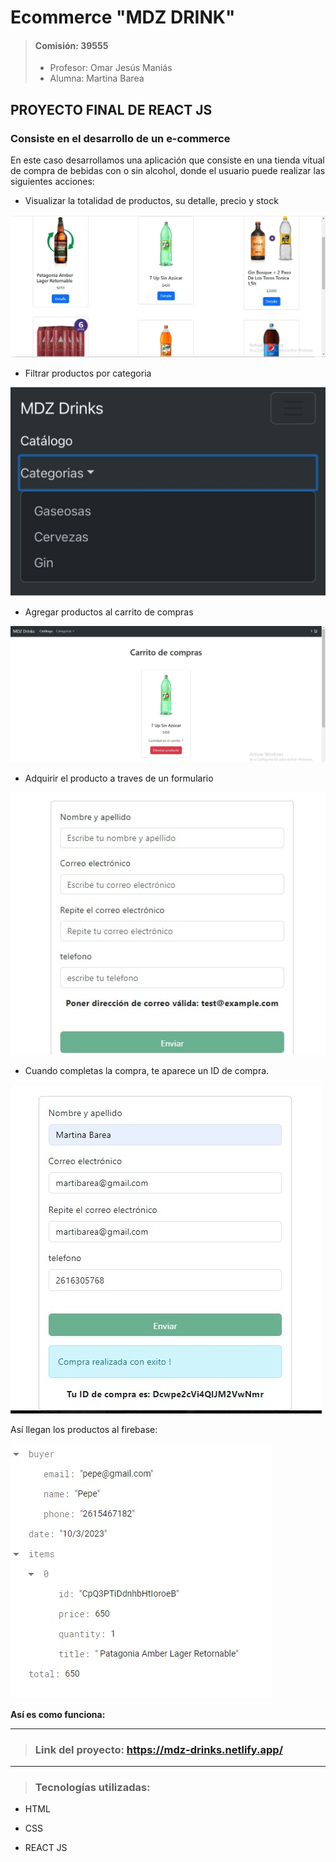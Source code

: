 # Ecommerce "MDZ DRINK"
> #### Comisión: 39555
>
> - Profesor: Omar Jesús Maniás
> - Alumna: Martina Barea

## PROYECTO FINAL DE REACT JS
### Consiste en el desarrollo de un e-commerce
En este caso desarrollamos una aplicación que consiste en una tienda vitual de compra de bebidas con o sin alcohol, donde el usuario puede realizar las siguientes acciones:

* Visualizar la totalidad de productos, su detalle, precio y stock

![Productos, detalle, precio y stock](images/1.jpg)

* Filtrar productos por categoria 

![Categorias de productos](images/2.jpg)

* Agregar productos al carrito de compras

![Carrito de compras](images/3.jpg)

* Adquirir el producto a traves de un formulario

![Formulario](images/form1.jpg)

* Cuando completas la compra, te aparece un ID de compra.

![Firebase](images/Form.jpg)


Así llegan los productos al firebase: 

![Firebase](images/Firebase.jpg)


**Así es como funciona:**

---

> ### Link del proyecto: https://mdz-drinks.netlify.app/

---
> ### **Tecnologías utilizadas:**
* HTML 

* CSS 

* REACT JS 



